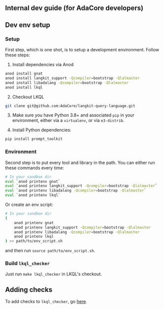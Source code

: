 Internal dev guide (for AdaCore developers)
-------------------------------------------

## Dev env setup

### Setup

First step, which is one shot, is to setup a development environment. Follow
these steps:

1. Install dependencies via Anod

```sh
anod install gnat
anod install langkit_support -Qcompiler=bootstrap -Qlalmaster
anod install libadalang -Qcompiler=bootstrap -Qlalmaster
anod install lkql
```

2. Checkout LKQL

```sh
git clone git@github.com:AdaCore/langkit-query-language.git
```

3. Make sure you have Python 3.8+ and associated `pip` in your environment,
   either via a `virtualenv`, or via `e3-distrib`.

4. Install Python dependencies:

```sh
pip install prompt_toolkit
```

### Environment

Second step is to put every tool and library in the path. You can either run
these commands every time:

```sh
# In your sandbox dir
eval `anod printenv gnat`
eval `anod printenv langkit_support -Qcompiler=bootstrap -Qlalmaster`
eval `anod printenv libadalang -Qcompiler=bootstrap -Qlalmaster`
eval `anod printenv lkql`
```

Or create an env script:

```sh
# In your sandbox dir
(
    anod printenv gnat
    anod printenv langkit_support -Qcompiler=bootstrap -Qlalmaster
    anod printenv libadalang -Qcompiler=bootstrap -Qlalmaster
    anod printenv lkql
) >> path/to/env_script.sh
```

and then run `source path/to/env_script.sh`.

### Build `lkql_checker`

Just run `make lkql_checker` in LKQL's checkout.

## Adding checks

To add checks to `lkql_checker`, go [here](lkql_checker/).
